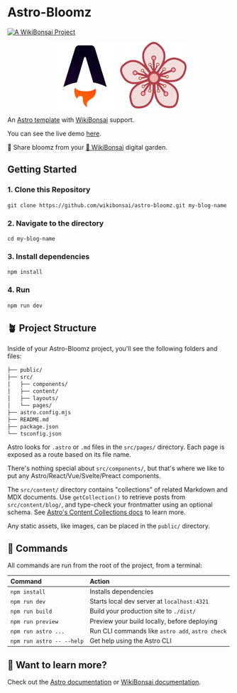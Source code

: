 # Astro-Bloomz

[![A WikiBonsai Project](https://img.shields.io/badge/%F0%9F%8E%8B-A%20WikiBonsai%20Project-brightgreen)](https://github.com/wikibonsai/wikibonsai)

<p align="center">
  <img src="./public/Astro.svg" width="150" height="150"/>
  <img src="./public/bloomz.svg" width="150" height="150"/>
</p>

An [Astro template](https://github.com/withastro/astro/tree/main/examples/blog) with [WikiBonsai](https://github.com/wikibonsai/wikibonsai) support.

You can see the live demo [here](https://astro-bloomz.netlify.app/).

🌸 Share bloomz from your [🎋 WikiBonsai](https://github.com/wikibonsai/wikibonsai) digital garden.

## Getting Started

### 1. Clone this Repository

```
git clone https://github.com/wikibonsai/astro-bloomz.git my-blog-name
```

### 2. Navigate to the directory

```
cd my-blog-name
```

### 3. Install dependencies

```
npm install
```

### 4. Run

```
npm run dev
```

## 🪴 Project Structure

Inside of your Astro-Bloomz project, you'll see the following folders and files:

```text
├── public/
├── src/
│   ├── components/
│   ├── content/
│   ├── layouts/
│   └── pages/
├── astro.config.mjs
├── README.md
├── package.json
└── tsconfig.json
```

Astro looks for `.astro` or `.md` files in the `src/pages/` directory. Each page is exposed as a route based on its file name.

There's nothing special about `src/components/`, but that's where we like to put any Astro/React/Vue/Svelte/Preact components.

The `src/content/` directory contains "collections" of related Markdown and MDX documents. Use `getCollection()` to retrieve posts from `src/content/blog/`, and type-check your frontmatter using an optional schema. See [Astro's Content Collections docs](https://docs.astro.build/en/guides/content-collections/) to learn more.

Any static assets, like images, can be placed in the `public/` directory.

## 🧚 Commands

All commands are run from the root of the project, from a terminal:

| Command                   | Action                                           |
| :------------------------ | :----------------------------------------------- |
| `npm install`             | Installs dependencies                            |
| `npm run dev`             | Starts local dev server at `localhost:4321`      |
| `npm run build`           | Build your production site to `./dist/`          |
| `npm run preview`         | Preview your build locally, before deploying     |
| `npm run astro ...`       | Run CLI commands like `astro add`, `astro check` |
| `npm run astro -- --help` | Get help using the Astro CLI                     |

## 👀 Want to learn more?

Check out the [Astro documentation](https://docs.astro.build) or [WikiBonsai documentation](https://github.com/wikibonsai/wikibonsai/).
